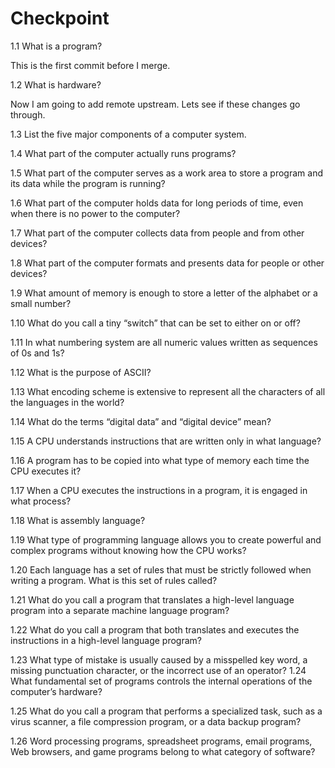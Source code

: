 # Checkpoint
1.1 What is a program?  

This is the first commit before I merge.  

1.2 What is hardware?

Now I am going to add remote upstream. Lets see if these changes go through. 

1.3 List the five major components of a computer system.

1.4 What part of the computer actually runs programs?

1.5 What part of the computer serves as a work area to store a program and its data while the program is running?

1.6 What part of the computer holds data for long periods of time, even when there is no power to the computer?

1.7 What part of the computer collects data from people and from other devices?

1.8 What part of the computer formats and presents data for people or other devices?

1.9 What amount of memory is enough to store a letter of the alphabet or a small number?

1.10 What do you call a tiny “switch” that can be set to either on or off?

1.11 In what numbering system are all numeric values written as sequences of 0s and 1s?

1.12 What is the purpose of ASCII?

1.13 What encoding scheme is extensive to represent all the characters of all the languages in the world?

1.14 What do the terms “digital data” and “digital device” mean?

1.15 A CPU understands instructions that are written only in what language?

1.16 A program has to be copied into what type of memory each time the CPU executes it?

1.17 When a CPU executes the instructions in a program, it is engaged in what process?

1.18 What is assembly language?

1.19 What type of programming language allows you to create powerful and complex programs without knowing how the CPU works?

1.20 Each language has a set of rules that must be strictly followed when writing a program. What is this set of rules called?

1.21 What do you call a program that translates a high-level language program into a separate machine language program?

1.22 What do you call a program that both translates and executes the instructions in a high-level language program?

1.23 What type of mistake is usually caused by a misspelled key word, a missing punctuation character, or the incorrect use of an operator?
1.24 What fundamental set of programs controls the internal operations of the computer’s hardware?

1.25 What do you call a program that performs a specialized task, such as a virus scanner, a file compression program, or a data backup program?

1.26 Word processing programs, spreadsheet programs, email programs, Web browsers, and game programs belong to what category of software?

